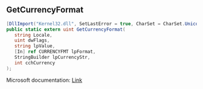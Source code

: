 ## GetCurrencyFormat

```csharp
[DllImport("Kernel32.dll", SetLastError = true, CharSet = CharSet.Unicode)][return: MarshalAs(UnmanagedType.U4)]
public static extern uint GetCurrencyFormat(
   string Locale,
   uint dwFlags,
   string lpValue,
   [In] ref CURRENCYFMT lpFormat,
   StringBuilder lpCurrencyStr,
   int cchCurrency
);
```

Microsoft documentation: [Link](https://docs.microsoft.com/en-us/windows/win32/api/winnls/nf-winnls-getcurrencyformatw)

